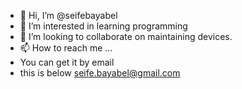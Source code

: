 - 👋 Hi, I’m @seifebayabel
- 👀 I’m interested in learning programming
- 💞️ I’m looking to collaborate on maintaining devices.
- 📫 How to reach me ...
- You can get it by email
- this is below seife.bayabel@gmail.com

<!---
seifebayabel/seifebayabel is a ✨ special ✨ repository because its `README.md` (this file) appears on your GitHub profile.
You can click the Preview link to take a look at your changes.
--->
